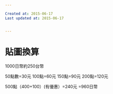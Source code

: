 ```yaml
---

Created at: 2015-06-17
Last updated at: 2015-06-17


---
```


# 貼圖換算


1000日幣約250台幣

50點數=30元
100點=60元
150點=90元
200點=120元

500點（400+100）(有優惠）=240元 =960日幣


